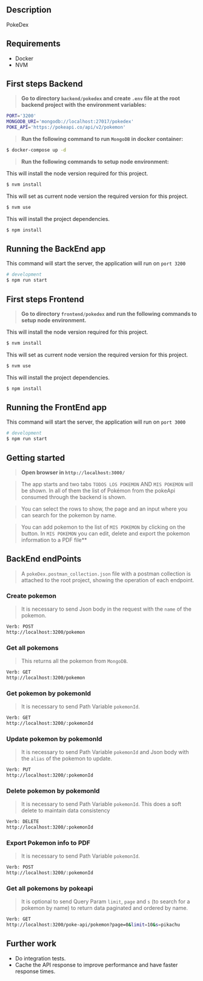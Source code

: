 ## Description
PokeDex
## Requirements
* Docker
* NVM

## First steps Backend
> **Go to directory `backend/pokedex` and create `.env` file at the root backend project with the environment variables:**

```sh
PORT='3200'
MONGODB_URI='mongodb://localhost:27017/pokedex'
POKE_API='https://pokeapi.co/api/v2/pokemon'

```
> **Run the following command to run `MongoDB` in docker container:**
```bash
$ docker-compose up -d
```
> **Run the following commands to setup node environment:**

This will install the node version required for this project.
```bash
$ nvm install 
```

This will set as current node version the required version for this project.
```bash
$ nvm use 
```

This will install the project dependencies.
```bash
$ npm install
```
## Running the BackEnd app
This command will start the server, the application will run on `port 3200`

```bash
# development
$ npm run start
```

## First steps Frontend
> **Go to directory `frontend/pokedex` and run the following commands to setup node environment.**

This will install the node version required for this project.
```bash
$ nvm install 
```

This will set as current node version the required version for this project.
```bash
$ nvm use 
```

This will install the project dependencies.
```bash
$ npm install
```

## Running the FrontEnd app
This command will start the server, the application will run on `port 3000`

```bash
# development
$ npm run start
```

## Getting started
> **Open browser in `http://localhost:3000/`**

> The app starts and two tabs `TODOS LOS POKEMON` AND `MIS POKEMON` will be shown.
In all of them the list of Pokémon from the pokeApi consumed through the backend is shown.

> You can select the rows to show, the page and an input where you can search for the pokemon by name.

> You can add pokemon to the list of `MIS POKEMON` by clicking on the button.
In `MIS POKEMON` you can edit, delete and export the pokemon information to a PDF file**


## BackEnd endPoints
> A `pokeDex.postman_collection.json` file with a postman collection is attached to the root project, showing the operation of each endpoint.
### Create pokemon
> It is necessary to send Json body in the request with the `name` of the pokemon.

```bash
Verb: POST
http://localhost:3200/pokemon
```

### Get all pokemons
> This returns all the pokemon from `MongoDB`.

```bash
Verb: GET
http://localhost:3200/pokemon
```

### Get pokemon by pokemonId
> It is necessary to send Path Variable `pokemonId`.

```bash
Verb: GET
http://localhost:3200/:pokemonId
```

### Update pokemon by pokemonId
> It is necessary to send Path Variable `pokemonId` and Json body with the `alias` of the pokemon to update.

```bash
Verb: PUT
http://localhost:3200/:pokemonId
```

### Delete pokemon by pokemonId
> It is necessary to send Path Variable `pokemonId`.
This does a soft delete to maintain data consistency

```bash
Verb: DELETE
http://localhost:3200/:pokemonId
```
### Export Pokemon info to PDF
> It is necessary to send Path Variable `pokemonId`.

```bash
Verb: POST
http://localhost:3200/:pokemonId
```
### Get all pokemons by pokeapi
> It is optional to send Query Param `limit`, `page` and `s` (to search for a pokemon by name) to return data paginated and ordered by name.

```bash
Verb: GET
http://localhost:3200/poke-api/pokemon?page=0&limit=10&s=pikachu
```
## Further work
* Do integration tests.
* Cache the API response to improve performance and have faster response times.